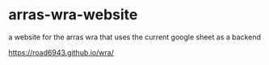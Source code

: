 # arras-wra-website
a website for the arras wra that uses the current google sheet as a backend

https://road6943.github.io/wra/
